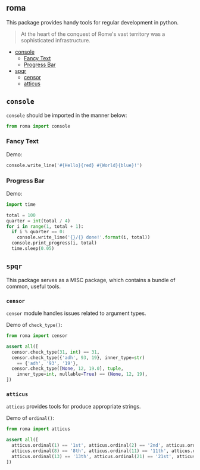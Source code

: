 roma
----

This package provides handy tools for regular development in python.

> At the heart of the conquest of Rome's vast territory was a sophisticated 
  infrastructure.

- [console](##console)
    - [Fancy Text](###fancy-text)
    - [Progress Bar](###progress-bar)
- [spqr](##spqr)
    - [censor](###censor)
    - [atticus](###atticus)

## `console`  
`console` should be imported in the manner below:

```python
from roma import console
```

### Fancy Text
Demo:
```python
console.write_line('#{Hello}{red} #{World}{blue}!')
```

### Progress Bar
Demo:
```python
import time

total = 100
quarter = int(total / 4)
for i in range(1, total + 1):
  if i % quarter == 0:
    console.write_line('{}/{} done!'.format(i, total))
  console.print_progress(i, total)
  time.sleep(0.05)
```

## `spqr`
This package serves as a MISC package, which contains a bundle of common, useful tools.

### `censor`

`censor` module handles issues related to argument types.

Demo of `check_type()`:
```python
from roma import censor

assert all([
  censor.check_type(31, int) == 31,
  censor.check_type({'adh', 93, 19}, inner_type=str) 
    == {'adh', '93', '19'},
  censor.check_type([None, 12, 19.0], tuple, 
    inner_type=int, nullable=True) == (None, 12, 19),
])

```

### `atticus`

`atticus` provides tools for produce appropriate strings.

Demo of `ordinal()`:
```python
from roma import atticus

assert all([
  atticus.ordinal(1) == '1st', atticus.ordinal(2) == '2nd', atticus.ordinal(3) == '3rd',
  atticus.ordinal(8) == '8th', atticus.ordinal(11) == '11th', atticus.ordinal(12) == '12th',
  atticus.ordinal(13) == '13th', atticus.ordinal(21) == '21st', atticus.ordinal(112) == '112st',
])
```

